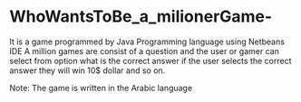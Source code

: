 # WhoWantsToBe_a_milionerGame-
It is a game programmed by Java Programming language using Netbeans IDE 
A million games are consist of a question and the user or gamer can select from option what is the correct answer if the user selects the correct answer they will win 10$ dollar and so on. 

Note: The game is written in the Arabic language
